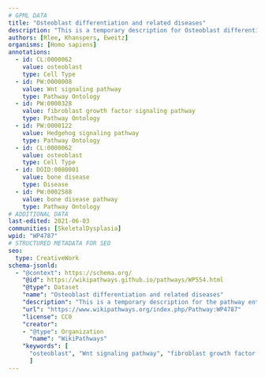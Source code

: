 ```yaml
---
# GPML DATA
title: "Osteoblast differentiation and related diseases"
description: "This is a temporary description for Osteoblast differentiation and related diseases"
authors: [Rlee, Khanspers, Eweitz]
organisms: [Homo sapiens]
annotations:
  - id: CL:0000062
    value: osteoblast
    type: Cell Type
  - id: PW:0000008
    value: Wnt signaling pathway
    type: Pathway Ontology
  - id: PW:0000328
    value: fibroblast growth factor signaling pathway
    type: Pathway Ontology
  - id: PW:0000122
    value: Hedgehog signaling pathway
    type: Pathway Ontology
  - id: CL:0000062
    value: osteoblast
    type: Cell Type
  - id: DOID:0080001
    value: bone disease
    type: Disease
  - id: PW:0002588
    value: bone disease pathway
    type: Pathway Ontology
# ADDITIONAL DATA
last-edited: 2021-06-03
communities: [SkeletalDysplasia]
wpid: "WP4787"
# STRUCTURED METADATA FOR SEO
seo:
  type: CreativeWork
schema-jsonld:
  - "@context": https://schema.org/
    "@id": https://wikipathways.github.io/pathways/WP554.html
    "@type": Dataset
    "name": "Osteoblast differentiation and related diseases"
    "description": "This is a temporary description for the pathway entitled: Osteoblast differentiation and related diseases"
    "url": "https://www.wikipathways.org/index.php/Pathway:WP4787"
    "license": CC0
    "creator":
    - "@type": Organization
      "name": "WikiPathways"
    "keywords": [
      "osteoblast", "Wnt signaling pathway", "fibroblast growth factor signaling pathway", "Hedgehog signaling pathway", "osteoblast", "bone disease", "bone disease pathway",
      ]
---
```

